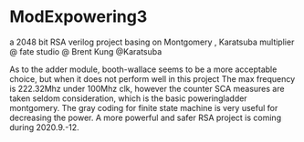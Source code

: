 # ModExpowering3
a 2048 bit RSA verilog project basing on Montgomery , Karatsuba multiplier
@ fate studio @ Brent Kung @Karatsuba

As to the adder module, booth-wallace seems to be a more acceptable choice, but when it does not perform well in this project
The max frequency is 222.32Mhz under 100Mhz clk, however the counter SCA measures are taken seldom consideration, which is the basic poweringladder montgomery.
The gray coding for finite state machine is very useful for decreasing the power. A more powerful and safer RSA project is coming during 2020.9.-12.
